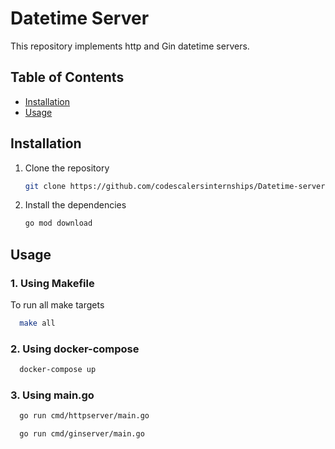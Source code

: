 # Datetime Server 

This repository implements http and Gin datetime servers.

## Table of Contents

- [Installation](#installation)
- [Usage](#usage)


## Installation

1. Clone the repository

   ```bash
   git clone https://github.com/codescalersinternships/Datetime-server-RawanMostafa.git
   ```

2. Install the dependencies
    ```bash
    go mod download
    ```

## Usage

### 1. Using Makefile

 To run all make targets
   
  ```bash
    make all
  ```

### 2. Using docker-compose

   
  ```bash
    docker-compose up
  ```
### 3. Using main.go
   
  ```bash
    go run cmd/httpserver/main.go
  ```
  ```bash
    go run cmd/ginserver/main.go
  ```
